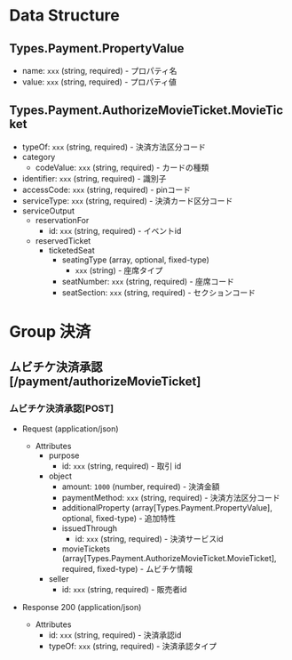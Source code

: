 # Data Structure

## Types.Payment.PropertyValue

-   name: `xxx` (string, required) - プロパティ名
-   value: `xxx` (string, required) - プロパティ値

## Types.Payment.AuthorizeMovieTicket.MovieTicket

-   typeOf: `xxx` (string, required) - 決済方法区分コード
-   category
    -   codeValue: `xxx` (string, required) - カードの種類
-   identifier: `xxx` (string, required) - 識別子
-   accessCode: `xxx` (string, required) - pinコード
-   serviceType: `xxx` (string, required) - 決済カード区分コード
-   serviceOutput
    -   reservationFor
        -   id: `xxx` (string, required) - イベントid
    -   reservedTicket
        -   ticketedSeat
            -   seatingType (array, optional, fixed-type)
                -   `xxx` (string) - 座席タイプ
            -   seatNumber: `xxx` (string, required) - 座席コード
            -   seatSection: `xxx` (string, required) - セクションコード

# Group 決済

<!-- ## クレジットカード決済承認 [/payment/authorizeCreditCard]

### クレジットカード決済承認[POST]

-   Parameters


-   Request (application/json)

    -   Attributes
        -   purpose
            -   id: `xxx` (string, required) - 取引 id
        -   object
            -   amount: `1000` (number, required) - 決済金額
            -   creditCard
                -   token: `xxx` (string, required) - トークン化されたクレジットカード情報
            -   paymentMethod: `xxx` (string, required) - 決済方法区分コード
            -   issuedThrough
                -   id: `xxx` (string, required) - 決済サービス id

-   Response 200 (application/json)

    -   Attributes
        -   id: `xxx` (string, required) - 決済承認 id -->

## ムビチケ決済承認 [/payment/authorizeMovieTicket]

### ムビチケ決済承認[POST]

-   Request (application/json)

    -   Attributes
        -   purpose
            -   id: `xxx` (string, required) - 取引 id
        -   object
            -   amount: `1000` (number, required) - 決済金額
            -   paymentMethod: `xxx` (string, required) - 決済方法区分コード
            -   additionalProperty (array[Types.Payment.PropertyValue], optional, fixed-type) - 追加特性
            -   issuedThrough
                -   id: `xxx` (string, required) - 決済サービスid
            -   movieTickets (array[Types.Payment.AuthorizeMovieTicket.MovieTicket], required, fixed-type) - ムビチケ情報
        -   seller
            -   id: `xxx` (string, required) - 販売者id

-   Response 200 (application/json)
    -   Attributes
        -   id: `xxx` (string, required) - 決済承認id 
        -   typeOf: `xxx` (string, required) - 決済承認タイプ

<!-- include(../../response/400.md) -->

